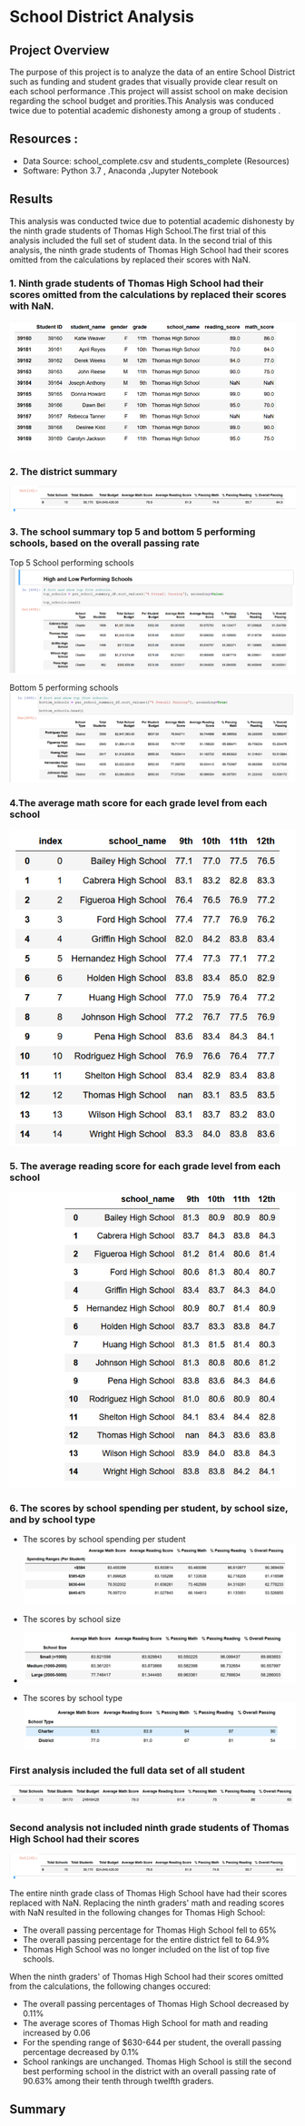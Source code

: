 # School District Analysis
## Project Overview 
The purpose of this project is to analyze the data of an entire School District such as funding and student grades that visually provide clear result on each school performance .This project will  assist school on make decision regarding the school budget and prorities.This Analysis was conduced twice due to potential academic dishonesty among a group of students .


## Resources :
-  Data Source: school_complete.csv and students_complete (Resources)
- Software: Python 3.7 , Anaconda ,Jupyter Notebook 


## Results 
 This analysis was conducted twice  due to potential academic dishonesty by the ninth grade students of Thomas High School.The first trial of this analysis included the full set of student data. In the second trial of this analysis, the ninth grade students of Thomas High School had their scores omitted from the calculations by replaced  their scores with NaN.
 
 ### 1. Ninth grade students of Thomas High School had their scores omitted from the calculations by replaced  their scores with NaN.
 
 ![This is an image](https://github.com/NadaAdem/School_District_Analysis/blob/main/Resources/math_read_NaN.png)
 
### 2. The district summary

 ![This is an image](https://github.com/NadaAdem/School_District_Analysis/blob/main/Resources/District%20Summary.png)

### 3. The school summary  top 5 and bottom 5 performing schools, based on the overall passing rate

Top 5 School performing schools
 ![This is an image](https://github.com/NadaAdem/School_District_Analysis/blob/main/Resources/top%205%20%20performing%20schools.png)
 
 Bottom 5 performing schools
  ![This is an image](https://github.com/NadaAdem/School_District_Analysis/blob/main/Resources/bottom%205%20performing%20schools.png)
 
 ### 4.The average math score for each grade level from each school
 
   ![This is an image](https://github.com/NadaAdem/School_District_Analysis/blob/main/Resources/new_math_9_12.png)
   
 ### 5. The average reading score for each grade level from each school
    
   ![This is an image](https://github.com/NadaAdem/School_District_Analysis/blob/main/Resources/new%20_read_9_12.png)
    
    
    
 ### 6. The scores by school spending per student, by school size, and by school type
 
 -  The scores by school spending per student
 ![This is an image](https://github.com/NadaAdem/School_District_Analysis/blob/main/Resources/school%20spending%20per%20student.png)
  
 - The scores by school size
 - ![This is an image](https://github.com/NadaAdem/School_District_Analysis/blob/main/Resources/school%20size.png)
  
 -  The scores by school type
 ![This is an image](https://github.com/NadaAdem/School_District_Analysis/blob/main/Resources/school%20type.png)
 
 
 
###  First analysis included the full data set of all student 
![This is an image](https://github.com/NadaAdem/School_District_Analysis/blob/main/Resources/Old_Disrtrict_Summary.png)

### Second analysis not included  ninth grade students of Thomas High School had their scores
![This is an image](https://github.com/NadaAdem/School_District_Analysis/blob/main/Resources/District%20Summary.png)

The entire ninth grade class of Thomas High School have had their scores replaced with NaN. 
Replacing the ninth graders' math and reading scores with NaN resulted in the following changes for Thomas High School:

- The overall passing percentage for Thomas High School fell to 65%
- The overall passing percentage for the entire district fell to 64.9%
- Thomas High School was no longer included on the list of top five schools.


When the ninth graders' of Thomas High School had their scores omitted from the calculations, the following changes occured:

- The overall passing percentages of Thomas High School decreased by 0.11%
- The average scores of Thomas High School for math and reading increased by 0.06
- For the spending range of $630-644 per student, the overall passing percentage decreased by 0.1%
- School rankings are unchanged. Thomas High School is still the second best performing school in the district with an overall passing rate of 90.63% among their tenth through twelfth graders.

## Summary 

